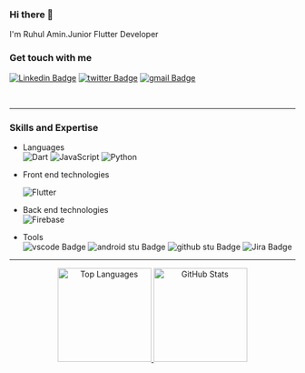### Hi there 👋

I'm Ruhul Amin.Junior Flutter Developer

### Get touch with me

[![Linkedin Badge](https://img.shields.io/badge/-Ruhul%20Amin-blue?style=flat-square&logo=Linkedin&logoColor=white&link=https://www.linkedin.com/in/ruhulbro/)](https://www.linkedin.com/in/ruhulbro/)
[![twitter Badge](https://img.shields.io/badge/-Ruhul_%20Amin-white?style=flat-square&logo=twitter&logoColor=#405DE6&link=https://twitter.com/Ruhul9Ruhul)](https://twitter.com/Ruhul9Ruhul)
[![gmail Badge](https://img.shields.io/badge/-pythonruhul@gmail.com-white?style=flat-square&logo=gmail&logoColor=#405DE6&link=mailto:pythonruhul@gmail.com)](mailto:pythonruhul@gmail.com)

<br />
<hr>

### Skills and Expertise

- Languages <br />
    ![Dart](https://img.shields.io/badge/dart-%230175C2.svg?style=for-the-badge&logo=dart&logoColor=white)
   ![JavaScript](https://img.shields.io/badge/javascript-%23323330.svg?style=for-the-badge&logo=javascript&logoColor=%23F7DF1E)
  ![Python](https://img.shields.io/badge/python-3670A0?style=for-the-badge&logo=python&logoColor=ffdd54)


- Front end technologies

    ![Flutter](https://img.shields.io/badge/Flutter-%2302569B.svg?style=for-the-badge&logo=Flutter&logoColor=white)


- Back end technologies  <br />
    ![Firebase](https://img.shields.io/badge/Firebase-039BE5?style=for-the-badge&logo=Firebase&logoColor=white)


- Tools  <br />
   ![vscode Badge](https://img.shields.io/badge/-Visual%20Studio-white?style=flat-square&logo=visual%20studio%20code&logoColor=purple)
    ![android stu Badge](https://img.shields.io/badge/-Android%20Studio-white?style=flat-square&logo=android%20studio&logoColor=Maximum%20Green)
    ![github stu Badge](https://img.shields.io/badge/-Git%20Hub-white?style=flat-square&logo=github&logoColor=black)
    ![Jira Badge](https://img.shields.io/badge/-Jira-0052CC?style=flat-square&logo=jira)

<hr>

<div align="center">
  <a href="https://github.com/anuraghazra/github-readme-stats">
    <img alt="Top Languages" height="165" width="auto" src="https://github-readme-stats.vercel.app/api/top-langs/?username=devruhulamin&hide=html,css&exclude_repo=ocr-cnn,covid19-detection-xray,course-projects&theme=dracula&layout=compact" />
  </a>
    
  <a href="https://github.com/anuraghazra/github-readme-stats">
    <img alt="GitHub Stats" height="165" width="auto" src="https://github-readme-stats.vercel.app/api?username=devruhulamin&count_private=true&theme=dracula&show_icons=true" />
  </a>
</div>



